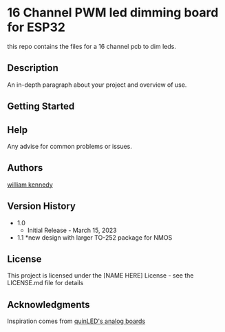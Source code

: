 # 16 Channel PWM led dimming board for ESP32

this repo contains the files for a 16 channel pcb to dim leds. 

## Description

An in-depth paragraph about your project and overview of use.

## Getting Started


## Help

Any advise for common problems or issues.


## Authors

[william kennedy](https://freakylamps.com/)

## Version History


* 1.0
    * Initial Release - March 15, 2023
* 1.1
	*new design with larger TO-252 package for NMOS

## License

This project is licensed under the [NAME HERE] License - see the LICENSE.md file for details

## Acknowledgments

Inspiration comes from [quinLED's analog boards](https://quinled.info/quinled-an-quad/)